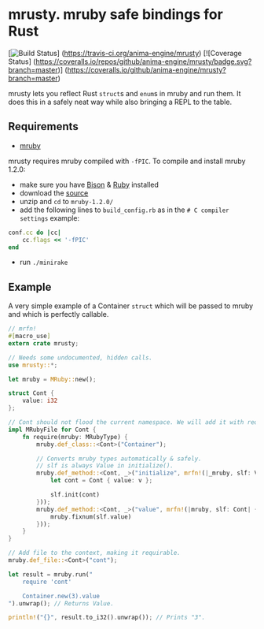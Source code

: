 # mrusty. mruby safe bindings for Rust
[![Build Status](https://travis-ci.org/anima-engine/mrusty.svg?branch=master)]
(https://travis-ci.org/anima-engine/mrusty)
[![Coverage Status]
(https://coveralls.io/repos/github/anima-engine/mrusty/badge.svg?branch=master)]
(https://coveralls.io/github/anima-engine/mrusty?branch=master)

mrusty lets you reflect Rust `struct`s and `enum`s in mruby and run them.
It does this in a safely neat way while also bringing a REPL to the table.


## Requirements
- [mruby](https://github.com/mruby/mruby)

mrusty requires mruby compiled with `-fPIC`. To compile and install mruby 1.2.0:
- make sure you have [Bison](https://www.gnu.org/software/bison/)
& [Ruby](https://www.ruby-lang.org/) installed
- download the [source](https://github.com/mruby/mruby/archive/1.2.0.zip)
- unzip and `cd` to `mruby-1.2.0/`
- add the following lines to `build_config.rb` as in the `# C compiler settings`
example:
```ruby
conf.cc do |cc|
    cc.flags << '-fPIC'
end
```
- run `./minirake`

## Example
A very simple example of a Container `struct` which will be passed to mruby and
which is perfectly callable.
```rust
// mrfn!
#[macro_use]
extern crate mrusty;

// Needs some undocumented, hidden calls.
use mrusty::*;

let mruby = MRuby::new();

struct Cont {
    value: i32
};

// Cont should not flood the current namespace. We will add it with require.
impl MRubyFile for Cont {
    fn require(mruby: MRubyType) {
        mruby.def_class::<Cont>("Container");

        // Converts mruby types automatically & safely.
        // slf is always Value in initialize().
        mruby.def_method::<Cont, _>("initialize", mrfn!(|_mruby, slf: Value, v: i32| {
            let cont = Cont { value: v };

            slf.init(cont)
        }));
        mruby.def_method::<Cont, _>("value", mrfn!(|mruby, slf: Cont| {
            mruby.fixnum(slf.value)
        }));
    }
}

// Add file to the context, making it requirable.
mruby.def_file::<Cont>("cont");

let result = mruby.run("
    require 'cont'

    Container.new(3).value
").unwrap(); // Returns Value.

println!("{}", result.to_i32().unwrap()); // Prints "3".
```
